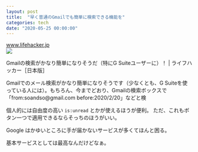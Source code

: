 ```yaml
---
layout: post
title:  "早く普通のGmailでも簡単に検索できる機能を"
categories: tech
date: "2020-05-25 00:00:00"
---
```



<div class="card">
  <a href="https://www.lifehacker.jp/2020/03/208399gmail-searches-are-about-to-get-a-lot-easier.html"></a>
  <div class="card__header">
    <a href="https://www.lifehacker.jp/2020/03/208399gmail-searches-are-about-to-get-a-lot-easier.html">www.lifehacker.jp</a>
  </div>
  <div class="card__image">
    <img src="https://assets.media-platform.com/lifehacker/dist/images/2020/02/26/20200225-searchchips01-w960.jpeg">
  </div>
  <div class="card__title">
    <p>Gmailの検索がかなり簡単になりそうだ（特にG Suiteユーザーに）！ | ライフハッカー［日本版］</p>
  </div>
  <div class="card__description">
    <p>Gmailでのメール検索がかなり簡単になりそうです（少なくとも、G Suiteを使っている人には）。もちろん、今までどおり、Gmailの検索ボックスで「from:soandso@gmail.com before:2020/2/20」などと検</p>
  </div>
</div>


個人的には自由度の高い `is:unread` とかが使えるほうが便利。
ただ、これもボタン一つで適用できるならそっちのほうがいい。

Google はかゆいところに手が届かないサービスが多くてほんと困る。

基本サービスとしては最高なんだけどなぁ。
